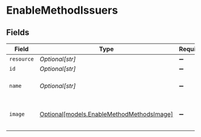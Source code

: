 # EnableMethodIssuers


## Fields

| Field                                                                              | Type                                                                               | Required                                                                           | Description                                                                        | Example                                                                            |
| ---------------------------------------------------------------------------------- | ---------------------------------------------------------------------------------- | ---------------------------------------------------------------------------------- | ---------------------------------------------------------------------------------- | ---------------------------------------------------------------------------------- |
| `resource`                                                                         | *Optional[str]*                                                                    | :heavy_minus_sign:                                                                 | N/A                                                                                |                                                                                    |
| `id`                                                                               | *Optional[str]*                                                                    | :heavy_minus_sign:                                                                 | N/A                                                                                | ideal_ABNANL2A                                                                     |
| `name`                                                                             | *Optional[str]*                                                                    | :heavy_minus_sign:                                                                 | The full name of the issuer.                                                       | ING Bank                                                                           |
| `image`                                                                            | [Optional[models.EnableMethodMethodsImage]](../models/enablemethodmethodsimage.md) | :heavy_minus_sign:                                                                 | URLs of images representing the issuer.                                            |                                                                                    |